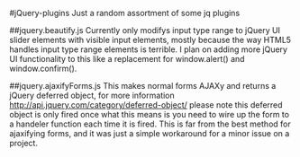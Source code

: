 #jQuery-plugins
Just a random assortment of some jq plugins

##jquery.beautify.js
Currently only modifys input type range to jQuery UI slider elements with visible input elements,
mostly because the way HTML5 handles input type range elements is terrible. I plan on adding more jQuery UI
functionality to this like a replacement for window.alert() and window.confirm().

##jquery.ajaxifyForms.js
This makes normal forms AJAXy and returns a jQuery deferred object, for more information
http://api.jquery.com/category/deferred-object/ please note this deferred object is only fired once
what this means is you need to wire up the form to a handeler function each time it is fired. This
is far from the best method for ajaxifying forms, and it was just a simple workaround for a minor
issue on a project.
